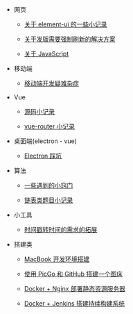 - 网页

  - [关于 element-ui 的一些小记录](vue-element-ui.md)

  - [关于发版需要强制刷新的解决方案](fixing-compulsory-refresh.md)

  - [关于 JavaScript](javascript.md)

- 移动端

  - [移动端开发疑难杂症](mobile.md)

- Vue

  - [源码小记录](vue-source-code1.md)

  - [vue-router 小记录](vue.md)

- 桌面端(electron - vue)

  - [Electron 踩坑](electron.md)

- 算法

  - [一些遇到的小窍门](algorithm/algo-tips.md)

  - [链表类题目小记录](algorithm/algorithm-link-node.md)

- 小工具

  - [时间戳转时间的需求的拓展](milliseconds-to-format-date.md)

- 搭建类

  - [MacBook 开发环境搭建](macbook-env.md)

  - [使用 PicGo 和 GitHub 搭建一个图床](picgo-github-image-hosting.md)

  - [Docker + Nginx 部署静态资源服务器](docker-nginx-static-server.md)

  - [Docker + Jenkins 搭建持续构建系统](docker-jenkins-cicd.md)
